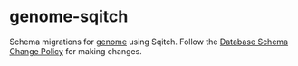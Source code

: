 # genome-sqitch

Schema migrations for [genome][] using Sqitch.  Follow the [Database Schema
Change Policy][policy] for making changes.

[genome]: https://github.com/genome/genome
[policy]: https://confluence.gsc.wustl.edu/display/APIPE/7206+Database+Schema+Change+Policy

